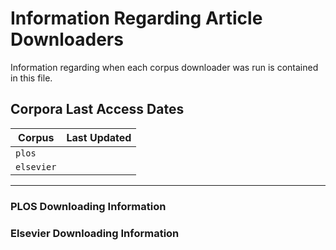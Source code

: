 # Information Regarding Article Downloaders

Information regarding when each corpus downloader was run is contained in this
file.

## Corpora Last Access Dates

Corpus | Last Updated
--- | ---
`plos` |
`elsevier` |

---

### PLOS Downloading Information

### Elsevier Downloading Information

